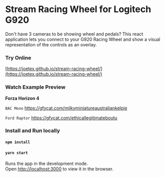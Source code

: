 # Stream Racing Wheel for Logitech G920

Don't have 3 cameras to be showing wheel and pedals? This react application lets you connect to your G920 Racing Wheel and show a visual representation of the controls as an overlay.

### Try Online

[https://joetex.github.io/stream-racing-wheel/](https://joetex.github.io/stream-racing-wheel/)

### Watch Example Preview

**Forza Horizon 4**

`BAC Mono` https://gfycat.com/milkyminiatureaustraliankelpie

`Ford Raptor` https://gfycat.com/ethicallegitimateboutu

### Install and Run locally

#### `npm install`

#### `yarn start`

Runs the app in the development mode.<br />
Open [http://localhost:3000](http://localhost:3000) to view it in the browser.
